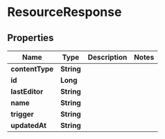 

# ResourceResponse


## Properties

| Name | Type | Description | Notes |
|------------ | ------------- | ------------- | -------------|
|**contentType** | **String** |  |  |
|**id** | **Long** |  |  |
|**lastEditor** | **String** |  |  |
|**name** | **String** |  |  |
|**trigger** | **String** |  |  |
|**updatedAt** | **String** |  |  |



